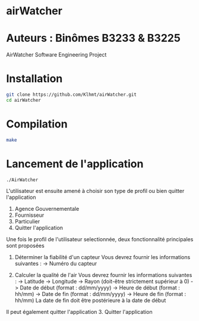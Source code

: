 # airWatcher
# Auteurs : Binômes B3233 & B3225
AirWatcher Software Engineering Project 

# Installation
``` bash
git clone https://github.com/Klhmt/airWatcher.git
cd airWatcher
```

# Compilation
``` bash
make
```

# Lancement de l'application
```bash
./AirWatcher
```

L'utilisateur est ensuite amené à choisir son type de profil ou bien quitter l'application
1. Agence Gouvernementale
2. Fournisseur
3. Particulier
4. Quitter l'application

Une fois le profil de l'utilisateur selectionnée, deux fonctionnalité principales sont proposées
1.  Déterminer la fiabilité d'un capteur
Vous devrez fournir les informations suivantes :
-> Numéro du capteur

2. Calculer la qualité de l'air
Vous devrez fournir les informations suivantes :
-> Latitude
-> Longitude
-> Rayon (doit-être strictement supérieur à 0)
-> Date de début (format : dd/mm/yyyy)
-> Heure de début (format : hh/mm)
-> Date de fin (format : dd/mm/yyyy)
-> Heure de fin (format : hh/mm)
La date de fin doit être postérieure à la date de début

Il peut également quitter l'application 
3. Quitter l'application



